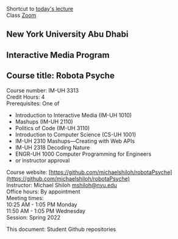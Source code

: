 Shortcut to [today's lecture](lectureNotes.md/#todays-lecture)    
Class [Zoom](https://nyu.zoom.us/j/97138428314)

## New York University Abu Dhabi  
## Interactive Media Program
## Course title: Robota Psyche  
Course number: IM-UH 3313  
Credit Hours: 4       
Prerequisites: One of  
- Introduction to Interactive Media (IM-UH 1010)
- Mashups (IM-UH 2110)
- Politics of Code (IM-UH 3110)
- Introduction to Computer Science (CS-UH 1001)
- IM-UH 2310 Mashups—Creating with Web APIs
- IM-UH 2318 Decoding Nature
- ENGR-UH 1000 Computer Programming for Engineers
- or instructor approval  

Course website:
[https://github.com/michaelshiloh/robotaPsyche](https://github.com/michaelshiloh/robotaPsyche)    
Instructor: Michael Shiloh mshiloh@nyu.edu    
Office hours: By appointment  
Meeting times:        
10:25 AM - 1:05 PM Monday      
11:50 AM - 1:05 PM Wednesday      
Session: Spring 2022     

This document: Student Github repositories


